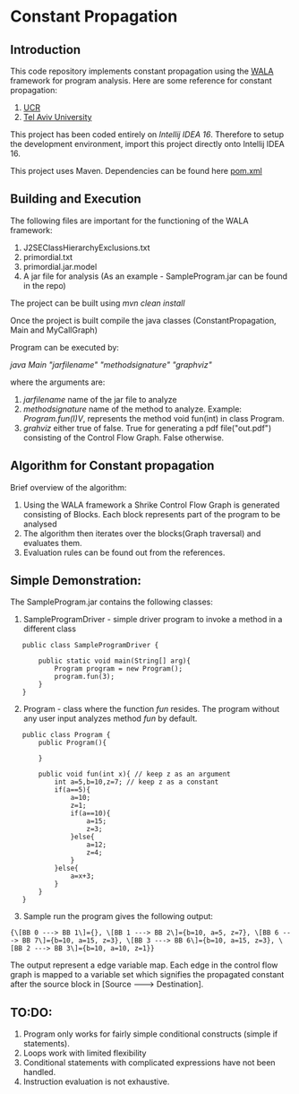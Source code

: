 # Constant Propagation 

## Introduction

This code repository implements constant propagation using the [WALA](http://wala.sourceforge.net/wiki/index.php/Main_Page) framework for
program analysis. Here are some reference for constant propagation:

1. [UCR](http://www.cs.ucr.edu/~gupta/teaching/201-14/Papers/const.pdf)
2. [Tel Aviv University](http://www.cs.tau.ac.il/~msagiv/courses/pa07/lecture2-notes-update.pdf) 

This project has been coded entirely on *Intellij IDEA 16*. Therefore to setup the development environment, import
this project directly onto Intellij IDEA 16.

This project uses Maven. Dependencies can be found here [pom.xml](pom.xml)

## Building and Execution
The following files are important for the functioning of the WALA framework:

1. J2SEClassHierarchyExclusions.txt
2. primordial.txt
3. primordial.jar.model
4. A jar file for analysis (As an example - SampleProgram.jar can be found in the repo)

The project can be built using
*mvn clean install*

Once the project is built compile the java classes (ConstantPropagation, Main and MyCallGraph)

Program can be executed by:

*java Main "jarfilename" "methodsignature" "graphviz"*

where the arguments are:

1. *jarfilename* name of the jar file to analyze
2. *methodsignature* name of the method to analyze. Example: *Program.fun(I)V*, represents the method void fun(int) in class Program.
3. *grahviz* either true of false. True for generating a pdf file("out.pdf") consisting of the Control Flow Graph. False otherwise.


## Algorithm for Constant propagation
Brief overview of the algorithm:

1. Using the WALA framework a Shrike Control Flow Graph is generated consisting of Blocks. Each block represents part of the program to
be analysed
2. The algorithm then iterates over the blocks(Graph traversal) and evaluates them.
3. Evaluation rules can be found out from the references.

## Simple Demonstration:
The SampleProgram.jar contains the following classes:

1. SampleProgramDriver - simple driver program to invoke a method in a different class
 ~~~~
    public class SampleProgramDriver {
    
        public static void main(String[] arg){
            Program program = new Program();
            program.fun(3);
        }
    }
 ~~~~
2. Program - class where the function *fun* resides. The program without any user input analyzes method *fun* by default.
 ~~~~
    public class Program {
        public Program(){
    
        }
    
        public void fun(int x){ // keep z as an argument
            int a=5,b=10,z=7; // keep z as a constant
            if(a==5){
                a=10;
                z=1;
                if(a==10){
                    a=15;
                    z=3;
                }else{
                    a=12;
                    z=4;
                }
            }else{
                a=x+3;
            }
        }
    }
 ~~~~
3. Sample run the program gives the following output:
~~~~
{\[BB 0 ---> BB 1\]={}, \[BB 1 ---> BB 2\]={b=10, a=5, z=7}, \[BB 6 ---> BB 7\]={b=10, a=15, z=3}, \[BB 3 ---> BB 6\]={b=10, a=15, z=3}, \[BB 2 ---> BB 3\]={b=10, a=10, z=1}}
~~~~
  The output represent a edge variable map. Each edge in the control flow graph is mapped to a variable set which signifies the propagated constant after the source block in \[Source ---> Destination\].
  
  
## TO:DO:

1. Program only works for fairly simple conditional constructs (simple if statements).
2. Loops work with limited flexibility
3. Conditional statements with complicated expressions have not been handled.
4. Instruction evaluation is not exhaustive.
